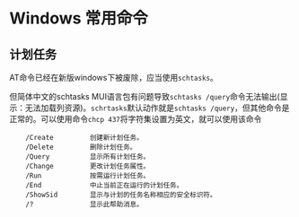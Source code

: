 # Windows 常用命令

## 计划任务

AT命令已经在新版windows下被废除，应当使用`schtasks`。

但简体中文的schtasks MUI语言包有问题导致`schtasks /query`命令无法输出(显示：无法加载列资源)。`schrtasks`默认动作就是`schtasks /query`，但其他命令是正常的。可以使用命令`chcp 437`将字符集设置为英文，就可以使用该命令

```CMD
    /Create         创建新计划任务。
    /Delete         删除计划任务。
    /Query          显示所有计划任务。
    /Change         更改计划任务属性。
    /Run            按需运行计划任务。
    /End            中止当前正在运行的计划任务。
    /ShowSid        显示与计划的任务名称相应的安全标识符。
    /?              显示此帮助消息。
```
